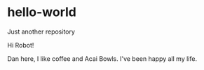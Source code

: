 # hello-world
Just another repository 

Hi Robot!

Dan here, I like coffee and Acai Bowls.
I've been happy all my life. 
